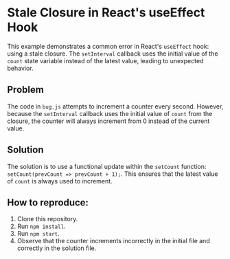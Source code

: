 # Stale Closure in React's useEffect Hook

This example demonstrates a common error in React's `useEffect` hook: using a stale closure.  The `setInterval` callback uses the initial value of the `count` state variable instead of the latest value, leading to unexpected behavior.

## Problem

The code in `bug.js` attempts to increment a counter every second. However, because the `setInterval` callback uses the initial value of `count` from the closure, the counter will always increment from 0 instead of the current value.

## Solution

The solution is to use a functional update within the `setCount` function: `setCount(prevCount => prevCount + 1);`. This ensures that the latest value of `count` is always used to increment.

## How to reproduce:

1. Clone this repository.
2. Run `npm install`.
3. Run `npm start`.
4. Observe that the counter increments incorrectly in the initial file and correctly in the solution file.